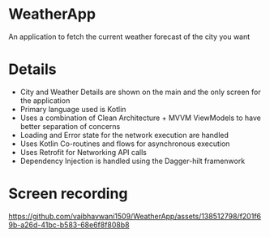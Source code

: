# WeatherApp
An application to fetch the current weather forecast of the city you want

# Details
- City and Weather Details are shown on the main and the only screen for the application
- Primary language used is Kotlin
- Uses a combination of Clean Architecture + MVVM ViewModels to have better separation of concerns
- Loading and Error state for the network execution are handled
- Uses Kotlin Co-routines and flows for asynchronous execution
- Uses Retrofit for Networking API calls
- Dependency Injection is handled using the Dagger-hilt framenwork

# Screen recording
https://github.com/vaibhavwani1509/WeatherApp/assets/138512798/f201f69b-a26d-41bc-b583-68e6f8f808b8

